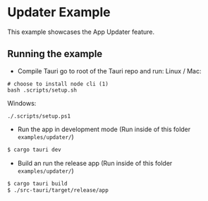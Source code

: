 # Updater Example

This example showcases the App Updater feature.

## Running the example

- Compile Tauri
go to root of the Tauri repo and run:
Linux / Mac:
```
# choose to install node cli (1)
bash .scripts/setup.sh
```

Windows:
```
./.scripts/setup.ps1
```

- Run the app in development mode (Run inside of this folder `examples/updater/`)
```bash
$ cargo tauri dev
```

- Build an run the release app (Run inside of this folder `examples/updater/`)
```bash
$ cargo tauri build
$ ./src-tauri/target/release/app
```
